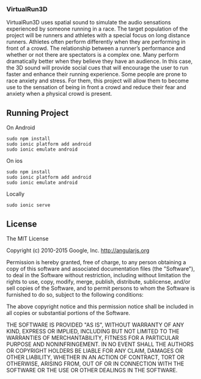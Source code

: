 ### VirtualRun3D

VirtualRun3D uses spatial sound to simulate the audio sensations experienced by someone running in a race. The target population of the project will be runners and athletes with a special focus on long distance runners. Athletes often perform differently when they are performing in front of a crowd. The relationship between a runner’s performance and whether or not there are spectators is a complex one. Many perform dramatically better when they believe they have an audience. In this case, the 3D sound will provide social cues that will encourage the user to run faster and enhance their running experience. Some people are prone to race anxiety and stress. For them, this project will allow them to become use to the sensation of being in front a crowd and reduce their fear and anxiety when a physical crowd is present.

## Running Project

On Android
```
sudo npm install
sudo ionic platform add android
sudo ionic emulate android
```

On ios
```
sudo npm install
sudo ionic platform add android
sudo ionic emulate android
```

Locally 
```
sudo ionic serve
```

## License
The MIT License

Copyright (c) 2010-2015 Google, Inc. http://angularjs.org

Permission is hereby granted, free of charge, to any person obtaining a copy
of this software and associated documentation files (the "Software"), to deal
in the Software without restriction, including without limitation the rights
to use, copy, modify, merge, publish, distribute, sublicense, and/or sell
copies of the Software, and to permit persons to whom the Software is
furnished to do so, subject to the following conditions:

The above copyright notice and this permission notice shall be included in
all copies or substantial portions of the Software.

THE SOFTWARE IS PROVIDED "AS IS", WITHOUT WARRANTY OF ANY KIND, EXPRESS OR
IMPLIED, INCLUDING BUT NOT LIMITED TO THE WARRANTIES OF MERCHANTABILITY,
FITNESS FOR A PARTICULAR PURPOSE AND NONINFRINGEMENT. IN NO EVENT SHALL THE
AUTHORS OR COPYRIGHT HOLDERS BE LIABLE FOR ANY CLAIM, DAMAGES OR OTHER
LIABILITY, WHETHER IN AN ACTION OF CONTRACT, TORT OR OTHERWISE, ARISING FROM,
OUT OF OR IN CONNECTION WITH THE SOFTWARE OR THE USE OR OTHER DEALINGS IN
THE SOFTWARE.
